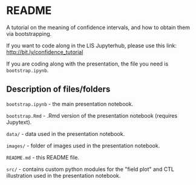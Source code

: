 # README
A tutorial on the meaning of confidence intervals, and how to obtain them
via bootstrapping.

If you want to code along in the LIS Jupyterhub, please use this link: http://bit.ly/confidence_tutorial

If you are coding along with the presentation, the file you need is 
`bootstrap.ipynb`.

## Description of files/folders

`bootstrap.ipynb` - the main presentation notebook.

`bootstrap.Rmd` - .Rmd version of the presentation notebook (requires Jupytext).

`data/` - data used in the presentation notebook.

`images/` - folder of images used in the presentation notebook.

`README.md` - this README file.

`src/` - contains custom python modules for the "field plot" and CTL 
illustration used in the presentation notebook.
